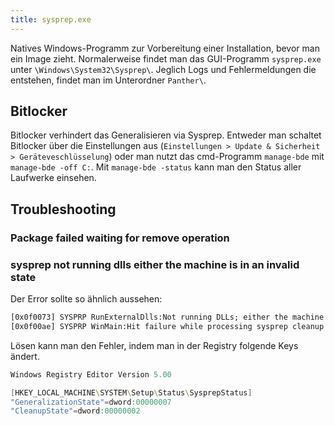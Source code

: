 ```yaml
---
title: sysprep.exe
---
```

Natives Windows-Programm zur Vorbereitung einer Installation, bevor man ein Image zieht. Normalerweise findet man das GUI-Programm `sysprep.exe` unter `\Windows\System32\Sysprep\`.
Jeglich Logs und Fehlermeldungen die entstehen, findet man im Unterordner `Panther\`.

## Bitlocker
Bitlocker verhindert das Generalisieren via Sysprep. Entweder man schaltet Bitlocker über die Einstellungen
aus (`Einstellungen > Update & Sicherheit > Geräteveschlüsselung`) oder 
man nutzt das cmd-Programm `manage-bde` mit `manage-bde -off C:`. Mit `manage-bde -status`
kann man den Status aller Laufwerke einsehen.

## Troubleshooting

### Package <Package-Name> failed waiting for remove operation

### sysprep not running dlls either the machine is in an invalid state
Der Error sollte so ähnlich aussehen:
```cmd
[0x0f0073] SYSPRP RunExternalDlls:Not running DLLs; either the machine is in an invalid state or we couldn't update the recorded state, dwRet= 1f 
[0x0f00ae] SYSPRP WinMain:Hit failure while processing sysprep cleanup external providers; hr = 0x8007001f
```
Lösen kann man den Fehler, indem man in der Registry folgende Keys ändert.
```powershell
Windows Registry Editor Version 5.00

[HKEY_LOCAL_MACHINE\SYSTEM\Setup\Status\SysprepStatus]
"GeneralizationState"=dword:00000007
"CleanupState"=dword:00000002
```
